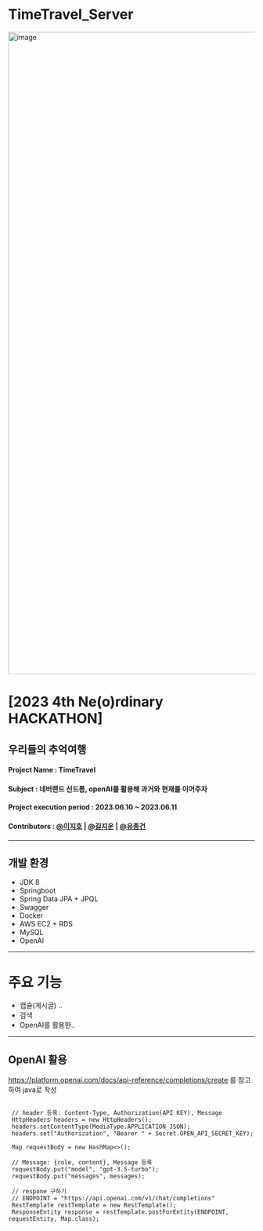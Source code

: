 # TimeTravel_Server

<img width="1309" alt="image" src="https://github.com/Neordinary4th-TimeTravel/TimeTravel_Server/assets/103025266/1d3cd606-98d0-45f4-9627-c7e43f151cdb">

# [2023 4th Ne(o)rdinary HACKATHON]

## 우리들의 추억여행

#### Project Name : TimeTravel

#### Subject : 네버랜드 신드롬, openAI를 활용해 과거와 현재를 이어주자

#### Project execution period : 2023.06.10 ~ 2023.06.11

#### Contributors : [@이지호](https://github.com/destiny3912) | [@길지운](https://github.com/wldns2577) | [@유종건](https://github.com/mycookie1) 
------------------------
## 개발 환경
- JDK 8
- Springboot
- Spring Data JPA + JPQL
- Swagger
- Docker
- AWS EC2 + RDS
- MySQL
- OpenAI
----------------------
# 주요 기능
- 캡슐(게시글) ..
- 검색
- OpenAI를 활용한..

---------------
## OpenAI 활용
https://platform.openai.com/docs/api-reference/completions/create 를 참고하여 java로 작성
<pre>
<code>
 // header 등록: Content-Type, Authorization(API KEY), Message
 HttpHeaders headers = new HttpHeaders();
 headers.setContentType(MediaType.APPLICATION_JSON);
 headers.set("Authorization", "Bearer " + Secret.OPEN_API_SECRET_KEY);

 Map<String, Object> requestBody = new HashMap<>();

 // Message: {role, content}, Message 등록
 requestBody.put("model", "gpt-3.5-turbo");
 requestBody.put("messages", messages);
 
 // respone 구하기
 // ENDPOINT = "https://api.openai.com/v1/chat/completions"
 RestTemplate restTemplate = new RestTemplate();
 ResponseEntity<Map> response = restTemplate.postForEntity(ENDPOINT, requestEntity, Map.class);
 
</code>
</pre>
